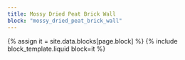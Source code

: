 ```yaml
---
title: Mossy Dried Peat Brick Wall
block: "mossy_dried_peat_brick_wall"
---
```


{% assign it = site.data.blocks[page.block] %}
{% include block_template.liquid block=it %}


